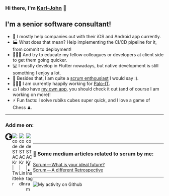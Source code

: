 ### Hi there, I'm [Karl-John][website] 👋

## I'm a senior software consultant!
- 📱  I mostly help companies out with their iOS and Android app currently.
- 🏭  What does that mean? Help implementing the CI/CD pipeline for it, from commit to deployment!
- 👨🏻‍🏫  And try to educate my fellow colleagues or developers at client side to get them going quicker.
- 💻  I mostly develop in Flutter nowadays, but native development is still something I enjoy a lot.
- 🎯  Besides that, I am quite a [scrum enthousiast][scrum] I would say :).
- 👨🏻‍💻  I am currently happily working for [Palo-IT][paloit].
- 💵  I also have [my own app][goingdutch], you should check it out (and of course I am working on more)!
- ⚡  Fun facts: I solve rubiks cubes super quick, and I love a game of Chess ♟.
---

### Add me on:
[<img align="left" alt="codeSTACKr.com" width="22px" src="https://raw.githubusercontent.com/iconic/open-iconic/master/svg/globe.svg" />][website]
[<img align="left" alt="codeSTACKr | Twitter" width="22px" src="https://cdn.jsdelivr.net/npm/simple-icons@v3/icons/twitter.svg" />][twitter]
[<img align="left" alt="codeSTACKr | LinkedIn" width="22px" src="https://cdn.jsdelivr.net/npm/simple-icons@v3/icons/linkedin.svg" />][linkedin]
[<img align="left" alt="codeSTACKr | Instagram" width="22px" src="https://cdn.jsdelivr.net/npm/simple-icons@v3/icons/instagram.svg" />][instagram]

<br />

---

### 📕 Some medium articles related to scrum by me:
<!-- BLOG-POST-LIST:START -->
- [Scrum — What is your ideal future?](https://medium.com/@karl.chow92/scrum-what-is-your-ideal-future-d97b13598a07?source=rss-be8ecec29a2f------2)
- [Scrum — A different Retrospective](https://medium.com/@karl.chow92/scrum-a-different-retrospective-7c0155f7aa08?source=rss-be8ecec29a2f------2)
<!-- BLOG-POST-LIST:END -->

---

![My activity on Github](https://github-readme-stats.vercel.app/api?username=KarlChow92&show_icons=true&hide_border=true&count_private=true)

[scrum]: https://www.scrum.org/user/701035
[website]: https://karljohnchow.com/
[twitter]: https://twitter.com/kaaaarlll
[instagram]: https://www.instagram.com/thisiskarljohnchow/
[linkedin]: https://www.linkedin.com/in/karl-john-chow-91196679/
[paloit]: https://www.palo-it.com/en-hk/
[goingdutch]: https://goingdutchapp.com/
